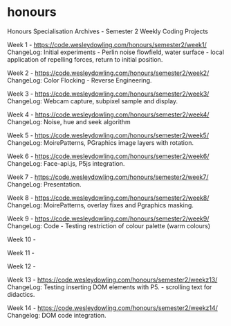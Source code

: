 # honours
Honours Specialisation Archives - Semester 2 Weekly Coding Projects

Week 1 -  https://code.wesleydowling.com/honours/semester2/week1/
ChangeLog:
Initial experiments - Perlin noise flowfield, water surface - local application of repelling forces, return to initial position.

Week 2 - https://code.wesleydowling.com/honours/semester2/week2/
ChangeLog:
Color Flocking - Reverse Engineering.

Week 3 - https://code.wesleydowling.com/honours/semester2/week3/
ChangeLog:
Webcam capture, subpixel sample and display.

Week 4 - https://code.wesleydowling.com/honours/semester2/week4/
ChangeLog:
Noise, hue and seek algorithm

Week 5 - https://code.wesleydowling.com/honours/semester2/week5/
ChangeLog:
MoirePatterns, PGraphics image layers with rotation.

Week 6 - https://code.wesleydowling.com/honours/semester2/week6/
ChangeLog:
Face-api.js, P5js integration.

Week 7 - https://code.wesleydowling.com/honours/semester2/week7/
ChangeLog:
Presentation.

Week 8 - https://code.wesleydowling.com/honours/semester2/week8/
ChangeLog:
MoirePatterns, overlay fixes and Pgraphics masking.


Week 9 - https://code.wesleydowling.com/honours/semester2/week9/
ChangeLog:
Code - Testing restriction of colour palette (warm colours)

Week 10 -

Week 11 -

Week 12 -

Week 13 - https://code.wesleydowling.com/honours/semester2/weekz13/
ChangeLog: Testing inserting DOM elements with P5. - scrolling text for didactics.

Week 14 - https://code.wesleydowling.com/honours/semester2/weekz14/
Changelog: DOM code integration.
